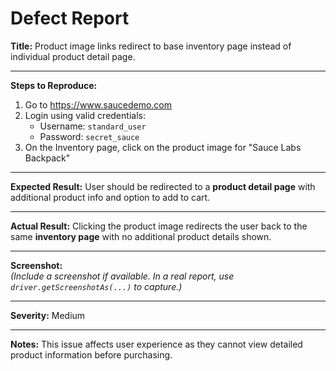 # Defect Report

**Title:** Product image links redirect to base inventory page instead of individual product detail page.

---

**Steps to Reproduce:**
1. Go to https://www.saucedemo.com
2. Login using valid credentials:
   - Username: `standard_user`
   - Password: `secret_sauce`
3. On the Inventory page, click on the product image for "Sauce Labs Backpack"

---

**Expected Result:**
User should be redirected to a **product detail page** with additional product info and option to add to cart.

---

**Actual Result:**
Clicking the product image redirects the user back to the same **inventory page** with no additional product details shown.

---

**Screenshot:**  
*(Include a screenshot if available. In a real report, use `driver.getScreenshotAs(...)` to capture.)*

---

**Severity:** Medium

---

**Notes:** This issue affects user experience as they cannot view detailed product information before purchasing.
